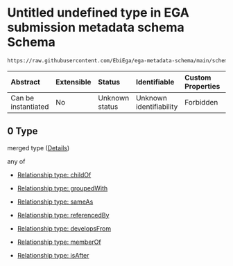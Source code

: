 # Untitled undefined type in EGA submission metadata schema Schema

```txt
https://raw.githubusercontent.com/EbiEga/ega-metadata-schema/main/schemas/EGA.submission.json#/properties/submissionRelationships/items/allOf/1/anyOf/1/allOf/0
```



| Abstract            | Extensible | Status         | Identifiable            | Custom Properties | Additional Properties | Access Restrictions | Defined In                                                                           |
| :------------------ | :--------- | :------------- | :---------------------- | :---------------- | :-------------------- | :------------------ | :----------------------------------------------------------------------------------- |
| Can be instantiated | No         | Unknown status | Unknown identifiability | Forbidden         | Allowed               | none                | [EGA.submission.json\*](../../../schemas/EGA.submission.json "open original schema") |

## 0 Type

merged type ([Details](ega-12-properties-submission-relationships-items-allof-relationship-constraints-for-a-submission-anyof-relationships-of-external-accessions-and-urls-optional-ones-allof-0.md))

any of

*   [Relationship type: childOf](ega-4-defs-relationship-type-childof.md "check type definition")

*   [Relationship type: groupedWith](ega-4-defs-relationship-type-groupedwith.md "check type definition")

*   [Relationship type: sameAs](ega-4-defs-relationship-type-sameas.md "check type definition")

*   [Relationship type: referencedBy](ega-4-defs-relationship-type-referencedby.md "check type definition")

*   [Relationship type: developsFrom](ega-4-defs-relationship-type-developsfrom.md "check type definition")

*   [Relationship type: memberOf](ega-4-defs-relationship-type-memberof.md "check type definition")

*   [Relationship type: isAfter](ega-4-defs-relationship-type-isafter.md "check type definition")
